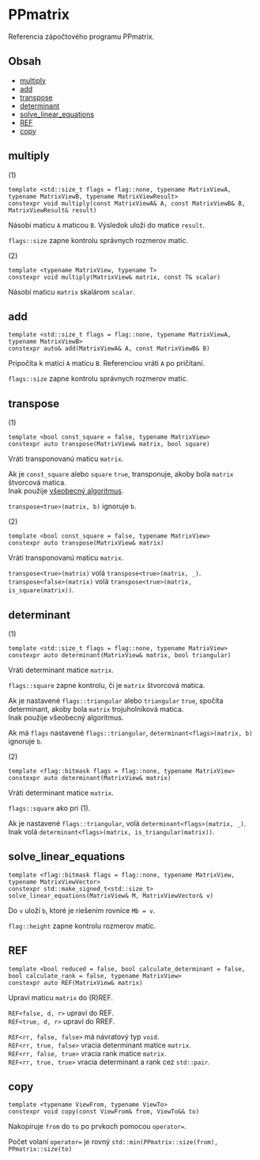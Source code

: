 ﻿# PPmatrix

Referencia zápočtového programu PPmatrix.

## Obsah

* [multiply](#multiply)
* [add](#add)
* [transpose](#transpose)
* [determinant](#determinant)
* [solve_linear_equations](#solve_linear_equations)
* [REF](#REF)
* [copy](#copy)

## multiply

(1)

```
template <std::size_t flags = flag::none, typename MatrixViewA, typename MatrixViewB, typename MatrixViewResult>
constexpr void multiply(const MatrixViewA& A, const MatrixViewB& B, MatrixViewResult& result)
```

Násobí maticu `A` maticou `B`. Výsledok uloží do matice `result`.

`flags::size` zapne kontrolu správnych rozmerov matíc.

(2)

```
template <typename MatrixView, typename T>
constexpr void multiply(MatrixView& matrix, const T& scalar)
```

Násobí maticu `matrix` skalárom `scalar`.

## add

```
template <std::size_t flags = flag::none, typename MatrixViewA, typename MatrixViewB>
constexpr auto& add(MatrixViewA& A, const MatrixViewB& B)
```

Pripočíta k matici `A` maticu `B`. Referenciou vráti `A` po pričítaní.

`flags::size` zapne kontrolu správnych rozmerov matíc.

## transpose

(1)

```
template <bool const_square = false, typename MatrixView>
constexpr auto transpose(MatrixView& matrix, bool square)
```

Vráti transponovanú maticu `matrix`.

Ak je `const_square` alebo `square` `true`, transponuje, akoby bola `matrix` štvorcová matica.\
Inak použije [všeobecný algoritmus](https://www.geeksforgeeks.org/inplace-m-x-n-size-matrix-transpose).

`transpose<true>(matrix, b)` ignoruje `b`.

(2)

```
template <bool const_square = false, typename MatrixView>
constexpr auto transpose(MatrixView& matrix)
```

Vráti transponovanú maticu `matrix`.

`transpose<true>(matrix)` volá `transpose<true>(matrix, _)`.\
`transpose<false>(matrix)` volá `transpose<true>(matrix, is_square(matrix))`.

## determinant

(1)

```
template <std::size_t flags = flag::none, typename MatrixView>
constexpr auto determinant(MatrixView& matrix, bool triangular)
```

Vráti determinant matice `matrix`.

`flags::square` zapne kontrolu, či je `matrix` štvorcová matica.

Ak je nastavené `flags::triangular` alebo `triangular` `true`, spočíta determinant, akoby bola `matrix` trojuholníková matica.\
Inak použije všeobecný algoritmus.

Ak má `flags` nastavené `flags::triangular`, `determinant<flags>(matrix, b)` ignoruje `b`.

(2)

```
template <flag::bitmask flags = flag::none, typename MatrixView>
constexpr auto determinant(MatrixView& matrix)
```

Vráti determinant matice `matrix`.

`flags::square` ako pri (1).

Ak je nastavené `flags::triangular`, volá `determinant<flags>(matrix, _)`.\
Inak volá `determinant<flags>(matrix, is_triangular(matrix))`.

## solve_linear_equations

```
template <flag::bitmask flags = flag::none, typename MatrixView, typename MatrixViewVector>
constexpr std::make_signed_t<std::size_t> solve_linear_equations(MatrixView& M, MatrixViewVector& v)
```

Do `v` uloží `b`, ktoré je riešením rovnice `Mb = v`.

`flag::height` zapne kontrolu rozmerov matíc.

## REF

```
template <bool reduced = false, bool calculate_determinant = false, bool calculate_rank = false, typename MatrixView>
constexpr auto REF(MatrixView& matrix)
```

Upraví maticu `matrix` do (R)REF.

`REF<false, d, r>` upraví do REF.\
`REF<true, d, r>` upraví do RREF.

`REF<rr, false, false>` má návratový typ `void`.\
`REF<rr, true, false>` vracia determinant matice `matrix`.\
`REF<rr, false, true>` vracia rank matice `matrix`.\
`REF<rr, true, true>` vracia determinant a rank cez `std::pair`.

## copy

```
template <typename ViewFrom, typename ViewTo>
constexpr void copy(const ViewFrom& from, ViewTo&& to)
```

Nakopíruje `from` do `to` po prvkoch pomocou `operator=`.

Počet volaní `operator=` je rovný `std::min(PPmatrix::size(from), PPmatrix::size(to)`

